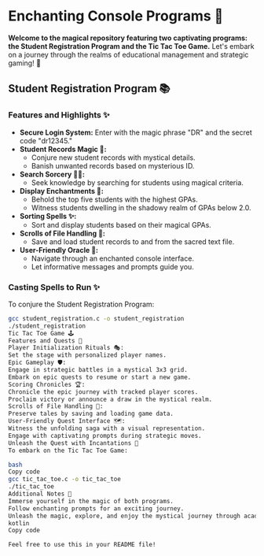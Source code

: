 # Enchanting Console Programs 🌟

**Welcome to the magical repository featuring two captivating programs: the Student Registration Program and the Tic Tac Toe Game.** Let's embark on a journey through the realms of educational management and strategic gaming! 🚀

## Student Registration Program 📚

### Features and Highlights ✨
- **Secure Login System:** Enter with the magic phrase "DR" and the secret code "dr12345."
- **Student Records Magic 🎩:**
  - Conjure new student records with mystical details.
  - Banish unwanted records based on mysterious ID.
- **Search Sorcery 🧙‍♂️:**
  - Seek knowledge by searching for students using magical criteria.
- **Display Enchantments 🌟:**
  - Behold the top five students with the highest GPAs.
  - Witness students dwelling in the shadowy realm of GPAs below 2.0.
- **Sorting Spells ✨:**
  - Sort and display students based on their magical GPAs.
- **Scrolls of File Handling 📜:**
  - Save and load student records to and from the sacred text file.
- **User-Friendly Oracle 🔮:**
  - Navigate through an enchanted console interface.
  - Let informative messages and prompts guide you.

### Casting Spells to Run ✨
To conjure the Student Registration Program:

```bash
gcc student_registration.c -o student_registration
./student_registration
Tic Tac Toe Game 🕹️
Features and Quests 🚀
Player Initialization Rituals 🎭:
Set the stage with personalized player names.
Epic Gameplay 🛡️:
Engage in strategic battles in a mystical 3x3 grid.
Embark on epic quests to resume or start a new game.
Scoring Chronicles 🏆:
Chronicle the epic journey with tracked player scores.
Proclaim victory or announce a draw in the mystical realm.
Scrolls of File Handling 📜:
Preserve tales by saving and loading game data.
User-Friendly Quest Interface 🗺️:
Witness the unfolding saga with a visual representation.
Engage with captivating prompts during strategic moves.
Unleash the Quest with Incantations 🌌
To embark on the Tic Tac Toe Game:

bash
Copy code
gcc tic_tac_toe.c -o tic_tac_toe
./tic_tac_toe
Additional Notes 📜
Immerse yourself in the magic of both programs.
Follow enchanting prompts for an exciting journey.
Unleash the magic, explore, and enjoy the mystical journey through academia and strategic gaming! ✨
kotlin
Copy code

Feel free to use this in your README file!
